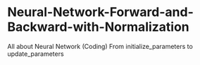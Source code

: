 # Neural-Network-Forward-and-Backward-with-Normalization
All about Neural Network (Coding) From initialize_parameters to update_parameters 
